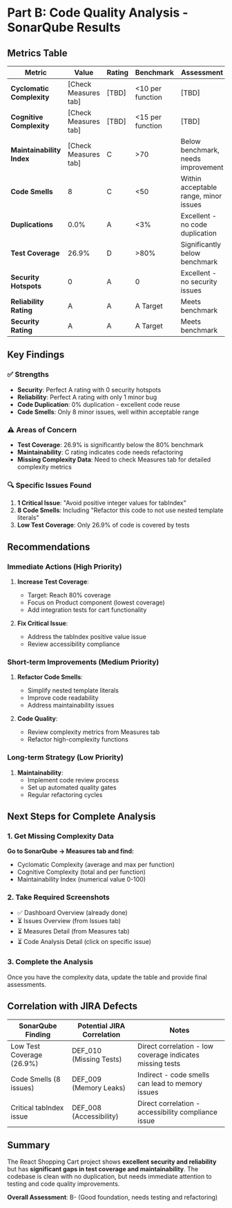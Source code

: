# Part B: Code Quality Analysis - SonarQube Results

## Metrics Table

| Metric | Value | Rating | Benchmark | Assessment |
|--------|-------|--------|-----------|------------|
| **Cyclomatic Complexity** | [Check Measures tab] | [TBD] | <10 per function | [TBD] |
| **Cognitive Complexity** | [Check Measures tab] | [TBD] | <15 per function | [TBD] |
| **Maintainability Index** | [Check Measures tab] | C | >70 | Below benchmark, needs improvement |
| **Code Smells** | 8 | C | <50 | Within acceptable range, minor issues |
| **Duplications** | 0.0% | A | <3% | Excellent - no code duplication |
| **Test Coverage** | 26.9% | D | >80% | Significantly below benchmark |
| **Security Hotspots** | 0 | A | 0 | Excellent - no security issues |
| **Reliability Rating** | A | A | A Target | Meets benchmark |
| **Security Rating** | A | A | A Target | Meets benchmark |

## Key Findings

### ✅ Strengths
- **Security**: Perfect A rating with 0 security hotspots
- **Reliability**: Perfect A rating with only 1 minor bug
- **Code Duplication**: 0% duplication - excellent code reuse
- **Code Smells**: Only 8 minor issues, well within acceptable range

### ⚠️ Areas of Concern
- **Test Coverage**: 26.9% is significantly below the 80% benchmark
- **Maintainability**: C rating indicates code needs refactoring
- **Missing Complexity Data**: Need to check Measures tab for detailed complexity metrics

### 🔍 Specific Issues Found
1. **1 Critical Issue**: "Avoid positive integer values for tabIndex"
2. **8 Code Smells**: Including "Refactor this code to not use nested template literals"
3. **Low Test Coverage**: Only 26.9% of code is covered by tests

## Recommendations

### Immediate Actions (High Priority)
1. **Increase Test Coverage**: 
   - Target: Reach 80% coverage
   - Focus on Product component (lowest coverage)
   - Add integration tests for cart functionality

2. **Fix Critical Issue**:
   - Address the tabIndex positive value issue
   - Review accessibility compliance

### Short-term Improvements (Medium Priority)
1. **Refactor Code Smells**:
   - Simplify nested template literals
   - Improve code readability
   - Address maintainability issues

2. **Code Quality**:
   - Review complexity metrics from Measures tab
   - Refactor high-complexity functions

### Long-term Strategy (Low Priority)
1. **Maintainability**:
   - Implement code review process
   - Set up automated quality gates
   - Regular refactoring cycles

## Next Steps for Complete Analysis

### 1. Get Missing Complexity Data
**Go to SonarQube → Measures tab and find:**
- Cyclomatic Complexity (average and max per function)
- Cognitive Complexity (total and per function)
- Maintainability Index (numerical value 0-100)

### 2. Take Required Screenshots
- ✅ Dashboard Overview (already done)
- ⏳ Issues Overview (from Issues tab)
- ⏳ Measures Detail (from Measures tab)
- ⏳ Code Analysis Detail (click on specific issue)

### 3. Complete the Analysis
Once you have the complexity data, update the table and provide final assessments.

## Correlation with JIRA Defects

| SonarQube Finding | Potential JIRA Correlation | Notes |
|------------------|---------------------------|-------|
| Low Test Coverage (26.9%) | DEF_010 (Missing Tests) | Direct correlation - low coverage indicates missing tests |
| Code Smells (8 issues) | DEF_009 (Memory Leaks) | Indirect - code smells can lead to memory issues |
| Critical tabIndex issue | DEF_008 (Accessibility) | Direct correlation - accessibility compliance issue |

## Summary

The React Shopping Cart project shows **excellent security and reliability** but has **significant gaps in test coverage and maintainability**. The codebase is clean with no duplication, but needs immediate attention to testing and code quality improvements.

**Overall Assessment**: B- (Good foundation, needs testing and refactoring)
